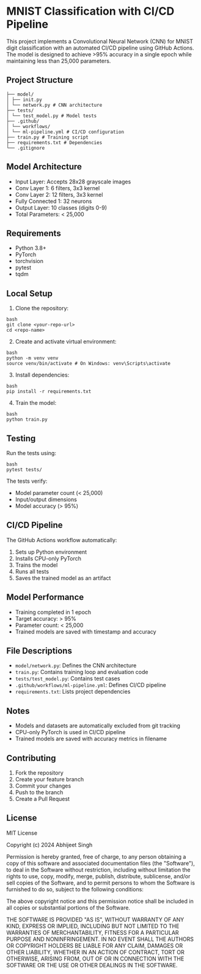 # MNIST Classification with CI/CD Pipeline

This project implements a Convolutional Neural Network (CNN) for MNIST digit classification with an automated CI/CD pipeline using GitHub Actions. The model is designed to achieve >95% accuracy in a single epoch while maintaining less than 25,000 parameters.

## Project Structure
```
├── model/
│ ├── init.py
│ └── network.py # CNN architecture
├── tests/
│ └── test_model.py # Model tests
├── .github/
│ └── workflows/
│ └── ml-pipeline.yml # CI/CD configuration
├── train.py # Training script
├── requirements.txt # Dependencies
└── .gitignore
```

## Model Architecture
- Input Layer: Accepts 28x28 grayscale images
- Conv Layer 1: 6 filters, 3x3 kernel
- Conv Layer 2: 12 filters, 3x3 kernel
- Fully Connected 1: 32 neurons
- Output Layer: 10 classes (digits 0-9)
- Total Parameters: < 25,000

## Requirements
- Python 3.8+
- PyTorch
- torchvision
- pytest
- tqdm

## Local Setup

1. Clone the repository:
```
bash
git clone <your-repo-url>
cd <repo-name>
```

2. Create and activate virtual environment:
```
bash
python -m venv venv
source venv/bin/activate # On Windows: venv\Scripts\activate
```

3. Install dependencies:
```
bash
pip install -r requirements.txt
```

4. Train the model:
```
bash
python train.py
```

## Testing
Run the tests using:
```
bash
pytest tests/
```

The tests verify:
- Model parameter count (< 25,000)
- Input/output dimensions
- Model accuracy (> 95%)

## CI/CD Pipeline

The GitHub Actions workflow automatically:
1. Sets up Python environment
2. Installs CPU-only PyTorch
3. Trains the model
4. Runs all tests
5. Saves the trained model as an artifact

## Model Performance
- Training completed in 1 epoch
- Target accuracy: > 95%
- Parameter count: < 25,000
- Trained models are saved with timestamp and accuracy

## File Descriptions
- `model/network.py`: Defines the CNN architecture
- `train.py`: Contains training loop and evaluation code
- `tests/test_model.py`: Contains test cases
- `.github/workflows/ml-pipeline.yml`: Defines CI/CD pipeline
- `requirements.txt`: Lists project dependencies

## Notes
- Models and datasets are automatically excluded from git tracking
- CPU-only PyTorch is used in CI/CD pipeline
- Trained models are saved with accuracy metrics in filename

## Contributing
1. Fork the repository
2. Create your feature branch
3. Commit your changes
4. Push to the branch
5. Create a Pull Request

## License
MIT License

Copyright (c) 2024 Abhijeet Singh

Permission is hereby granted, free of charge, to any person obtaining a copy
of this software and associated documentation files (the "Software"), to deal
in the Software without restriction, including without limitation the rights
to use, copy, modify, merge, publish, distribute, sublicense, and/or sell
copies of the Software, and to permit persons to whom the Software is
furnished to do so, subject to the following conditions:

The above copyright notice and this permission notice shall be included in all
copies or substantial portions of the Software.

THE SOFTWARE IS PROVIDED "AS IS", WITHOUT WARRANTY OF ANY KIND, EXPRESS OR
IMPLIED, INCLUDING BUT NOT LIMITED TO THE WARRANTIES OF MERCHANTABILITY,
FITNESS FOR A PARTICULAR PURPOSE AND NONINFRINGEMENT. IN NO EVENT SHALL THE
AUTHORS OR COPYRIGHT HOLDERS BE LIABLE FOR ANY CLAIM, DAMAGES OR OTHER
LIABILITY, WHETHER IN AN ACTION OF CONTRACT, TORT OR OTHERWISE, ARISING FROM,
OUT OF OR IN CONNECTION WITH THE SOFTWARE OR THE USE OR OTHER DEALINGS IN THE
SOFTWARE.

